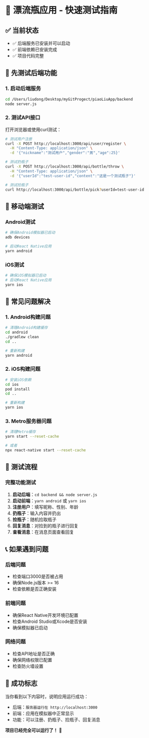 # 🚀 漂流瓶应用 - 快速测试指南

## ✅ 当前状态
- ✅ 后端服务已安装并可以启动
- ✅ 前端依赖已安装完成
- ✅ 项目代码完整

## 🧪 先测试后端功能

### 1. 启动后端服务
```bash
cd /Users/liudong/Desktop/myGitProgect/piaoLiuApp/backend
node server.js
```

### 2. 测试API接口
打开浏览器或使用curl测试：

```bash
# 测试用户注册
curl -X POST http://localhost:3000/api/user/register \
  -H "Content-Type: application/json" \
  -d '{"nickname":"测试用户","gender":"男","age":25}'

# 测试扔瓶子
curl -X POST http://localhost:3000/api/bottle/throw \
  -H "Content-Type: application/json" \
  -d '{"userId":"test-user-id","content":"这是一个测试瓶子"}'

# 测试捡瓶子
curl http://localhost:3000/api/bottle/pick?userId=test-user-id
```

## 📱 移动端测试

### Android测试
```bash
# 确保Android模拟器已启动
adb devices

# 启动React Native应用
yarn android
```

### iOS测试
```bash
# 确保iOS模拟器已启动
# 启动React Native应用
yarn ios
```

## 🔧 常见问题解决

### 1. Android构建问题
```bash
# 清理Android构建缓存
cd android
./gradlew clean
cd ..

# 重新构建
yarn android
```

### 2. iOS构建问题
```bash
# 安装iOS依赖
cd ios
pod install
cd ..

# 重新构建
yarn ios
```

### 3. Metro服务器问题
```bash
# 清理Metro缓存
yarn start --reset-cache

# 或者
npx react-native start --reset-cache
```

## 🎯 测试流程

### 完整功能测试
1. **启动后端**：`cd backend && node server.js`
2. **启动前端**：`yarn android` 或 `yarn ios`
3. **注册用户**：填写昵称、性别、年龄
4. **扔瓶子**：输入内容并扔出
5. **捡瓶子**：随机捡取瓶子
6. **回复消息**：对捡到的瓶子进行回复
7. **查看消息**：在消息页面查看回复

## 📞 如果遇到问题

### 后端问题
- 检查端口3000是否被占用
- 确保Node.js版本 >= 16
- 检查依赖是否正确安装

### 前端问题
- 确保React Native开发环境已配置
- 检查Android Studio或Xcode是否安装
- 确保模拟器已启动

### 网络问题
- 检查API地址是否正确
- 确保网络权限已配置
- 检查防火墙设置

## 🎉 成功标志

当你看到以下内容时，说明应用运行成功：
- 后端：`服务器运行在 http://localhost:3000`
- 前端：应用在模拟器中正常显示
- 功能：可以注册、扔瓶子、捡瓶子、回复消息

**项目已经完全可以运行了！** 🎊
